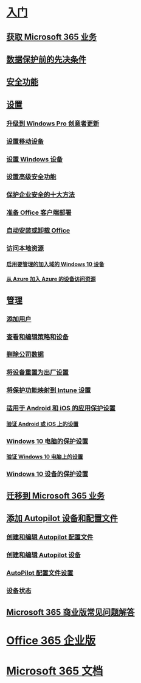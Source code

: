 # [入门](microsoft-365-business-overview.md)
## [获取 Microsoft 365 业务](sign-up.md)
## [数据保护前的先决条件](pre-requisites-for-data-protection.md)
## [安全功能](security-features.md)
## [设置](set-up.md)
### [升级到 Windows Pro 创意者更新](upgrade-to-windows-pro-creators-update.md)
### [设置移动设备](set-up-mobile-devices.md)
### [设置 Windows 设备](set-up-windows-devices.md)
### [设置高级安全功能](set-up-advanced-security.md)
### [保护企业安全的十大方法](/Office365/Admin/security-and-compliance/secure-your-business-data?toc=/microsoft-365/business/toc.json&bc=/microsoft-365/business/breadcrumb/toc.json)
### [准备 Office 客户端部署](prepare-for-office-client-deployment.md)
### [自动安装或卸载 Office](auto-install-or-uninstall-office.md)
### [访问本地资源]()
#### [启用要管理的加入域的 Windows 10 设备](manage-windows-devices.md)
#### [从 Azure 加入 Azure 的设备访问资源](access-resources.md)
## [管理](manage.md)
### [添加用户](add-users-m365b.md)
### [查看和编辑策略和设备](view-policies-and-devices.md)
### [删除公司数据](remove-company-data.md)
### [将设备重置为出厂设置](reset-devices-to-factory-settings.md)
### [将保护功能映射到 Intune 设置](map-protection-features-to-intune-settings.md)
### [适用于 Android 和 iOS 的应用保护设置](app-protection-settings-for-android-and-ios.md)
#### [验证 Android 或 iOS 上的设置](validate-settings-on-android-or-ios.md)
### [Windows 10 电脑的保护设置](protection-settings-for-windows-10-pcs.md)
#### [验证 Windows 10 电脑上的设置](validate-settings-on-windows-10-pcs.md)
### [Windows 10 设备的保护设置](protection-settings-for-windows-10-devices.md)
## [迁移到 Microsoft 365 业务](migrate-to-microsoft-365-business.md)
## [添加 Autopilot 设备和配置文件](add-autopilot-devices-and-profile.md)
### [创建和编辑 Autopilot 配置文件](create-and-edit-autopilot-profiles.md)
### [创建和编辑 Autopilot 设备](create-and-edit-autopilot-devices.md)
### [AutoPilot 配置文件设置](autopilot-profile-settings.md)
### [设备状态](device-states.md)
## [Microsoft 365 商业版常见问题解答](support/microsoft-365-business-faqs.md)
# [Office 365 企业版](https://docs.microsoft.com/office365/enterprise)
# [Microsoft 365 文档](https://docs.microsoft.com/microsoft-365)
